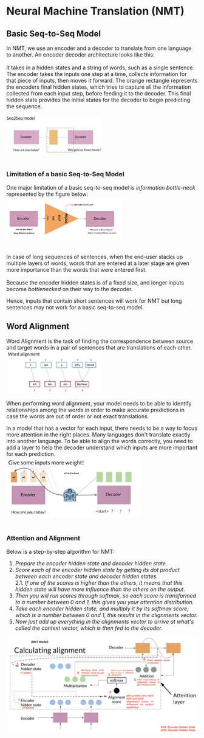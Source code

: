 # Neural Machine Translation (NMT)

## Basic Seq-to-Seq Model

In NMT, we use an encoder and a decoder to translate from one language to another. An encoder decoder architecture looks like this:
<br><br>
It takes in a hidden states and a string of words, such as a single sentence. The encoder takes the inputs one step at a time, collects information for that piece of inputs, then moves it forward. The orange rectangle represents the encoders final hidden states, which tries to capture all the information collected from each input step, before feeding it to the decoder. This final hidden state provides the initial states for the decoder to begin predicting the sequence.

<img src="./images/1. basic seq-to-seq model.png" width="50%"><img> <br><br>

### Limitation of a basic Seq-to-Seq Model

One major limitation of a basic seq-to-seq model is *information bottle-neck* represented by the figure below:
<img src="./images/2.NMT basic model.png" width="60%"><img> <br><br>

In case of long sequences of sentences, when the end-user stacks up multiple layers of words, words that are entered at a later stage are given more importance than the words that were entered first.<br><br>
 Because the encoder hidden states is of a fixed size, and longer inputs become *bottlenecked* on their way to the decoder.

Hence, inputs that contain short sentences will work for NMT but long sentences may not work for a basic seq-to-seq model.

## Word Alignment

Word Alignment is the task of finding the correspondence between source and target words in a pair of sentences that are translations of each other.<br>
<img src="./images/3. word alignment.png" width="50%"><img> <br><br>
When performing word alignment, your model needs to be able to identify relationships among the words in order to make accurate predictions in case the words are out of order or not exact translations.

In a model that has a vector for each input, there needs to be a way to focus more attention in the right places. Many languages don't translate exactly into another language. To be able to align the words correctly, you need to add a layer to help the decoder understand which inputs are more important for each prediction.<br>
<img src="./images/4. alignment and attention.png" width="70%"><img> <br><br>

### Attention and Alignment
Below is a step-by-step algorithm for NMT:
1. *Prepare the encoder hidden state and decoder hidden state.*
2. *Score each of the encoder hidden state by getting its dot product between each encoder state and decoder hidden states.*<br>
    2.1. *If one of the scores is higher than the others, it means that this hidden state will have more influence than the others on the output.*
3. *Then you will run scores through softmax, so each score is transformed to a number between 0 and 1, this gives you your attention distribution.*
4. *Take each encoder hidden state, and multiply it by its softmax score, which is a number between 0 and 1, this results in the alignments vector.*
5. *Now just add up everything in the alignments vector to arrive at what's called the context vector, which is then fed to the decoder.*

<img src="./images/5. Calculating alignment for NMT model.png"><img> <br><br>
